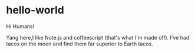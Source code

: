 # hello-world
Hi Humans!

Yang here,I like Note.js and coffeescript (that's what I'm made of!).
I've had tacos on the moon and find them far superior to Earth tacos.
